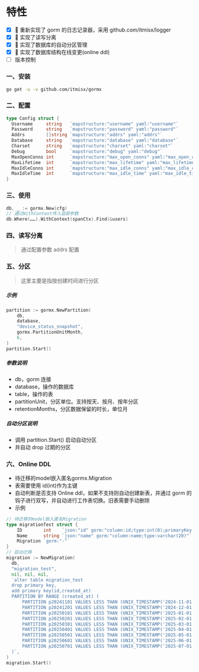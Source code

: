 # 特性

- [x] 🚀 重新实现了 gorm 的日志记录器，采用 github.com/itmisx/logger
- [x] 🚀 实现了读写分离
- [x] 🚀 实现了数据库的自动分区管理
- [x] 🚀 实现了数据库结构在线变更(online ddl)
- [ ] 版本控制

### 一、安装

```bash
go get -u -v github.com/itmisx/gormx
```

### 二、配置

```go
type Config struct {
  Username     string   `mapstructure:"username" yaml:"username"`             // 用户名
  Password     string   `mapstructure:"password" yaml:"password"`             // 密码
  Addrs        []string `mapstructure:"addrs" yaml:"addrs"`                   // 连接地址(host:port),Addrs[0]为. master，其余为slave
  Database     string   `mapstructure:"database" yaml:"database"`             // 要连接的数据库
  Charset      string   `mapstructure:"charset" yaml:"charset"`               // 字符集
  Debug        bool     `mapstructure:"debug" yaml:"debug"`                   // 是否开启调试模式
  MaxOpenConns int      `mapstructure:"max_open_conns" yaml:"max_open_conns"` // 设置数据库的最大打开连接数
  MaxLifetime  int      `mapstructure:"max_lifetime" yaml:"max_lifetime"`     // 设置连接可以重用的最长时间(单位：秒)
  MaxIdleConns int      `mapstructure:"max_idle_conns" yaml:"max_idle_conns"` // 设置空闲连接池中的最大连接数
  MaxIdleTime  int      `mapstructure:"max_idle_time" yaml:"max_idle_time"`   // 设置空闲连接池中的最大连接数
}
```

### 三、使用

```go
db, _ := gormx.New(cfg)
// 通过WithContext传入追踪参数
db.Where(……).WithContext(spanCtx).Find(&users)
```

### 四、读写分离

> 通过配置参数 addrs 配置

### 五、分区
> 这里主要是指按创建时间进行分区

##### 示例

```go
partition := gormx.NewPartition(
    db,
    database,
    "device_status_snapshot",
    gormx.PartitionUnitMonth,
    6,
)
partition.Start()
```

##### 参数说明
- db，gorm 连接
- database，操作的数据库
- table，操作的表
- partitionUnit，分区单位。支持按天、按月、按年分区
- retentionMonths，分区数据保留的时长，单位月

##### 自动分区说明

- 调用 partition.Start() 启动自动分区
- 并自动 drop 过期的分区

### 六、Online DDL
- 待迁移的model嵌入匿名gormx.Migration
- 表需要使用 id(int)作为主键
- 自动判断是否支持 Online ddl，如果不支持则自动创建新表，并通过 gorm 的钩子进行双写，并自动进行工作表切换。旧表需要手动删除
- 示例
```go
// 待迁移的model嵌入匿名Migration
type migrationTest struct {
 	ID        int    `json:"id" gorm:"column:id;type:int(8);primaryKey;autoIncrement"`
 	Name      string `json:"name" gorm:"column:name;type:varchar(20)"`
 	Migration `gorm:"-"`
}
// 启动迁移
migration := NewMigration(
  db,
  "migration_test",
  nil, nil, nil,
  `alter table migration_test
  drop primary key,
  add primary key(id,created_at)
  PARTITION BY RANGE (created_at) (
      PARTITION p20241101 VALUES LESS THAN (UNIX_TIMESTAMP('2024-11-01')),
      PARTITION p20241201 VALUES LESS THAN (UNIX_TIMESTAMP('2024-12-01')),
      PARTITION p20250101 VALUES LESS THAN (UNIX_TIMESTAMP('2025-01-01')),
      PARTITION p20250201 VALUES LESS THAN (UNIX_TIMESTAMP('2025-02-01')),
      PARTITION p20250301 VALUES LESS THAN (UNIX_TIMESTAMP('2025-03-01')),
      PARTITION p20250401 VALUES LESS THAN (UNIX_TIMESTAMP('2025-04-01')),
      PARTITION p20250501 VALUES LESS THAN (UNIX_TIMESTAMP('2025-05-01')),
      PARTITION p20250601 VALUES LESS THAN (UNIX_TIMESTAMP('2025-06-01')),
      PARTITION p20250701 VALUES LESS THAN (UNIX_TIMESTAMP('2025-07-01'))
  )`,
)
migration.Start()
```

